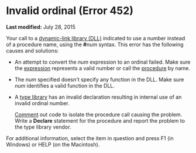 
# Invalid ordinal (Error 452)

 **Last modified:** July 28, 2015

Your call to a  [dynamic-link library (DLL)](b8bdf64f-5920-1ae9-16d0-b26d09524a30.md) indicated to use a number instead of a procedure name, using the **#**_num_ syntax. This error has the following causes and solutions:




- An attempt to convert the  _num_ expression to an ordinal failed. Make sure the [expression](b8bdf64f-5920-1ae9-16d0-b26d09524a30.md) represents a valid number or call the [procedure](b8bdf64f-5920-1ae9-16d0-b26d09524a30.md) by name.
    
- The  _num_ specified doesn't specify any function in the DLL. Make sure _num_ identifies a valid function in the DLL.
    
- A  [type library](b8bdf64f-5920-1ae9-16d0-b26d09524a30.md) has an invalid declaration resulting in internal use of an invalid ordinal number.
    
     [Comment](b8bdf64f-5920-1ae9-16d0-b26d09524a30.md) out code to isolate the procedure call causing the problem. Write a **Declare** statement for the procedure and report the problem to the type library vendor.
    

For additional information, select the item in question and press F1 (in Windows) or HELP (on the Macintosh).
